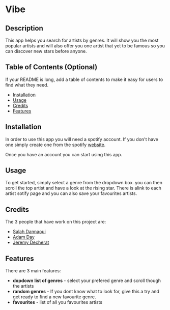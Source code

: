 # Vibe

## Description

This app helps you search for artists by genres. 
It will show you the most popular artists and will also offer you one artist that yet to be famous so you can discover new stars before anyone.

## Table of Contents (Optional)

If your README is long, add a table of contents to make it easy for users to find what they need.

- [Installation](#installation)
- [Usage](#usage)
- [Credits](#credits)
- [Features](#features)

## Installation
In order to use this app you will need a spotify account.
If you don't have one simply create one from the spotify
[website](https://www.spotify.com/au/signup?forward_url=https%3A%2F%2Fopen.spotify.com%2F).

Once you have an account you can start using this app.

## Usage

To get started, simply select a genre from the dropdown box.
you can then scroll the top artist and have a look at the rising star.
There is alink to each artist sotify page and you can also save your favourites artists.



## Credits

The 3 people that have work on this project are:
- [Salah Dannaoui]()
- [Adam Day]()
- [Jeremy Decherat](https://github.com/Gator2-0)


## Features

There are 3 main features:
- **dopdown list of genres** - select your prefered genre and scroll though the artists
- **random genres** - If you dont know what to look for, give this a try and get ready to find a new favourite genre.
- **favourites** - list of all you favourites artists

